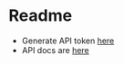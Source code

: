 # Readme

- Generate API token [here](https://github.com/settings/tokens)
- API docs are [here](https://docs.github.com/en/rest/commits/commits?apiVersion=2022-11-28#list-commits)
